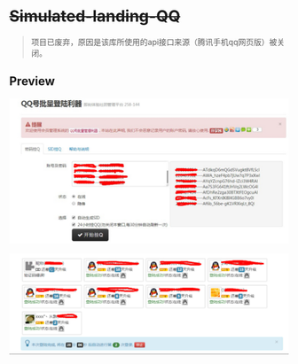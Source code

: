 # ~~Simulated-landing-QQ~~

> 项目已废弃，原因是该库所使用的api接口来源（腾讯手机qq网页版）被关闭。

## Preview
![](preview-01.jpg)

![](preview-02.jpg)

